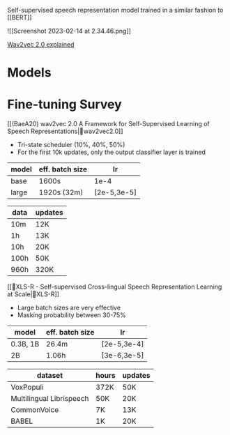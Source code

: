 Self-supervised speech representation model trained in a similar fashion to [[BERT]]

![[Screenshot 2023-02-14 at 2.34.46.png]]

[Wav2vec 2.0 explained](https://towardsdatascience.com/wav2vec-2-0-a-framework-for-self-supervised-learning-of-speech-representations-7d3728688cae#:~:text=Wav2Vec%202.0%20uses%20a%20self,required%20for%20getting%20satisfying%20results.)

# Models


# Fine-tuning Survey

[[(BaeA20) wav2vec 2.0 A Framework for Self-Supervised Learning of Speech Representations|🔬wav2vec2.0]]
- Tri-state scheduler (10%, 40%, 50%)
- For the first 10k updates, only the output classifier layer is trained

| model | eff. batch size | lr |
|-|-|-|
| base | 1600s| 1e-4 |
| large | 1920s (32m) | [2e-5,3e-5] |

| data | updates |
|-|-|
| 10m | 12K |
| 1h | 13K |
| 10h | 20K |
| 100h | 50K |
| 960h | 320K |

[[🔬XLS-R - Self-supervised Cross-lingual Speech Representation Learning at Scale|🔬XLS-R]]
- Large batch sizes are very effective
- Masking probability between 30-75%

| model | eff. batch size | lr |
|-|-|-|
| 0.3B, 1B | 26.4m | [2e-5,3e-4] |
| 2B | 1.06h | [3e-6,3e-5] |

| dataset | hours | updates |
|-|-|-|
| VoxPopuli | 372K | 50K |
| Multilingual Librispeech | 50K | 20K |
| CommonVoice | 7K | 13K |
| BABEL | 1K | 20K |